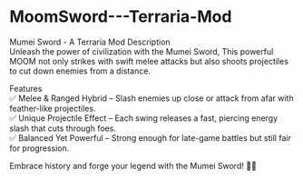 # MoomSword---Terraria-Mod
Mumei Sword - A Terraria Mod
Description<br>
Unleash the power of civilization with the Mumei Sword, This powerful MOOM not only strikes with swift melee attacks but also shoots projectiles to cut down enemies from a distance.

Features <br>
✅ Melee & Ranged Hybrid – Slash enemies up close or attack from afar with feather-like projectiles.<br>
✅ Unique Projectile Effect – Each swing releases a fast, piercing energy slash that cuts through foes.<br>
✅ Balanced Yet Powerful – Strong enough for late-game battles but still fair for progression.<br>

Embrace history and forge your legend with the Mumei Sword! 🦉✨
